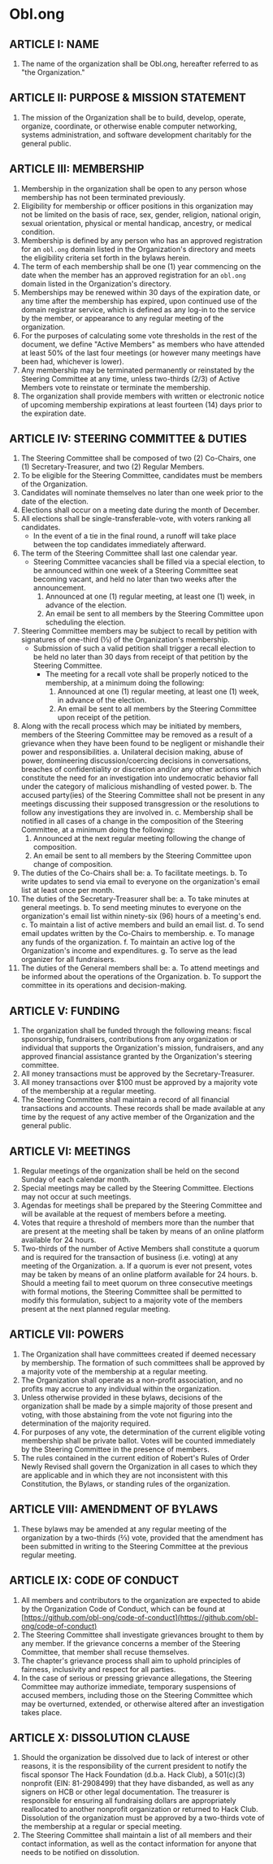 # Obl.ong

## ARTICLE I: NAME

1. The name of the organization shall be Obl.ong, hereafter referred to as "the Organization."

## ARTICLE II: PURPOSE & MISSION STATEMENT

1. The mission of the Organization shall be to build, develop, operate, organize, coordinate, or otherwise enable computer networking, systems administration, and software development charitably for the general public.

## ARTICLE III: MEMBERSHIP

1. Membership in the organization shall be open to any person whose membership has not been terminated previously.
2. Eligibility for membership or officer positions in this organization may not be limited on the basis of race, sex, gender, religion, national origin, sexual orientation, physical or mental handicap, ancestry, or medical condition.
3. Membership is defined by any person who has an approved registration for an `obl.ong` domain listed in the Organization's directory and meets the eligibility criteria set forth in the bylaws herein.
5. The term of each membership shall be one (1) year commencing on the date when the member has an approved registration for an `obl.ong` domain listed in the Organization's directory.
6. Memberships may be renewed within 30 days of the expiration date, or any time after the membership has expired, upon continued use of the domain registrar service, which is defined as any log-in to the service by the member, or appearance to any regular meeting of the organization.
7. For the purposes of calculating some vote thresholds in the rest of the document, we define "Active Members" as members who have attended at least 50% of the last four meetings (or however many meetings have been had, whichever is lower).
8. Any membership may be terminated permanently or reinstated by the Steering Committee at any time, unless two-thirds (2/3) of Active Members vote to reinstate or terminate the membership.
9. The organization shall provide members with written or electronic notice of upcoming membership expirations at least fourteen (14) days prior to the expiration date.

## ARTICLE IV: STEERING COMMITTEE & DUTIES

1. The Steering Committee shall be composed of two (2) Co-Chairs, one (1) Secretary-Treasurer, and two (2) Regular Members.
2. To be eligible for the Steering Committee, candidates must be members of the Organization.
3. Candidates will nominate themselves no later than one week prior to the date of the election.
4. Elections shall occur on a meeting date during the month of December.
5. All elections shall be single-transferable-vote, with voters ranking all candidates.
   - In the event of a tie in the final round, a runoff will take place between the top candidates immediately afterward.
6. The term of the Steering Committee shall last one calendar year.
   - Steering Committee vacancies shall be filled via a special election, to be announced within one week of a Steering Committee seat becoming vacant, and held no later than two weeks after the announcement.
      1. Announced at one (1) regular meeting, at least one (1) week, in advance of the election.
      2. An email be sent to all members by the Steering Committee upon scheduling the election.
7. Steering Committee members may be subject to recall by petition with signatures of one-third (⅓) of the Organization's membership.
   - Submission of such a valid petition shall trigger a recall election to be held no later than 30 days from receipt of that petition by the Steering Committee.
      - The meeting for a recall vote shall be properly noticed to the membership, at a minimum doing the following:
         1. Announced at one (1) regular meeting, at least one (1) week, in advance of the election.
         2. An email be sent to all members by the Steering Committee upon receipt of the petition.
8. Along with the recall process which may be initiated by members, members of the Steering Committee may be removed as a result of a grievance when they have been found to be negligent or mishandle their power and responsibilities.
   a. Unilateral decision making, abuse of power, domineering discussion/coercing decisions in conversations, breaches of confidentiality or discretion and/or any other actions which constitute the need for an investigation into undemocratic behavior fall under the category of malicious mishandling of vested power.
   b. The accused party(ies) of the Steering Committee shall not be present in any meetings discussing their supposed transgression or the resolutions to follow any investigations they are involved in.
   c. Membership shall be notified in all cases of a change in the composition of the Steering Committee, at a minimum doing the following:
      1. Announced at the next regular meeting following the change of composition.
      2. An email be sent to all members by the Steering Committee upon change of composition.
9. The duties of the Co-Chairs shall be:
   a. To facilitate meetings.
   b. To write updates to send via email to everyone on the organization's email list at least once per month.
10. The duties of the Secretary-Treasurer shall be:
   a. To take minutes at general meetings.
   b. To send meeting minutes to everyone on the organization's email list within ninety-six (96) hours of a meeting's end.
   c. To maintain a list of active members and build an email list.
   d. To send email updates written by the Co-Chairs to membership.
   e. To manage any funds of the organization.
   f. To maintain an active log of the Organization's income and expenditures.
   g. To serve as the lead organizer for all fundraisers.
11. The duties of the General members shall be:
   a. To attend meetings and be informed about the operations of the Organization.
   b. To support the committee in its operations and decision-making.

## ARTICLE V: FUNDING

1. The organization shall be funded through the following means: fiscal sponsorship, fundraisers, contributions from any organization or individual that supports the Organization's mission, fundraisers, and any approved financial assistance granted by the Organization's steering committee.
2. All money transactions must be approved by the Secretary-Treasurer.
3. All money transactions over $100 must be approved by a majority vote of the membership at a regular meeting.
4. The Steering Committee shall maintain a record of all financial transactions and accounts. These records shall be made available at any time by the request of any active member of the Organization and the general public.

## ARTICLE VI: MEETINGS

1. Regular meetings of the organization shall be held on the second Sunday of each calendar month.
2. Special meetings may be called by the Steering Committee. Elections may not occur at such meetings.
3. Agendas for meetings shall be prepared by the Steering Committee and will be available at the request of members before a meeting.
4. Votes that require a threshold of members more than the number that are present at the meeting shall be taken by means of an online platform available for 24 hours.
5. Two-thirds of the number of Active Members shall constitute a quorum and is required for the transaction of business (i.e. voting) at any meeting of the Organization.
  a. If a quorum is ever not present, votes may be taken by means of an online platform available for 24 hours.
  b. Should a meeting fail to meet quorum on three consecutive meetings with formal motions, the Steering Committee shall be permitted to modify this formulation, subject to a majority vote of the members present at the next planned regular meeting.

## ARTICLE VII: POWERS

1. The Organization shall have committees created if deemed necessary by membership. The formation of such committees shall be approved by a majority vote of the membership at a regular meeting.
2. The Organization shall operate as a non-profit association, and no profits may accrue to any individual within the organization.
3. Unless otherwise provided in these bylaws, decisions of the
   organization shall be made by a simple majority of those present and voting, with those abstaining from the vote not figuring into the determination of the majority required.
4. For purposes of any vote, the determination of the current eligible voting membership shall be private ballot. Votes will be counted immediately by the Steering Committee in the presence of members.
5. The rules contained in the current edition of Robert's Rules of Order Newly Revised shall govern the Organization in all cases to which they are applicable and in which they are not inconsistent with this Constitution, the Bylaws, or standing rules of the organization.

## ARTICLE VIII: AMENDMENT OF BYLAWS

1. These bylaws may be amended at any regular meeting of the organization by a two-thirds (⅔) vote, provided that the amendment has been submitted in writing to the Steering Committee at the previous regular meeting.

## ARTICLE IX: CODE OF CONDUCT

1. All members and contributors to the organization are expected to abide by the Organization Code of Conduct, which can be found at [https://github.com/obl-ong/code-of-conduct](https://github.com/obl-ong/code-of-conduct)
2. The Steering Committee shall investigate grievances brought to them by any member. If the grievance concerns a member of the Steering Committee, that member shall recuse themselves.
3. The chapter's grievance process shall aim to uphold principles of fairness, inclusivity and respect for all parties.
4. In the case of serious or pressing grievance allegations, the Steering Committee may authorize immediate, temporary suspensions of accused members, including those on the Steering Committee which may be overturned, extended, or otherwise altered after an investigation takes place.

## ARTICLE X: DISSOLUTION CLAUSE

1. Should the organization be dissolved due to lack of interest or other reasons, it is the responsibility of the current president to notify the fiscal sponsor The Hack Foundation (d.b.a. Hack Club), a 501(c)(3) nonprofit (EIN: 81-2908499) that they have disbanded, as well as any signers on HCB or other legal documentation. The treasurer is responsible for ensuring all fundraising dollars are appropriately reallocated to another nonprofit organization or returned to Hack Club. Dissolution of the organization must be approved by a two-thirds vote of the membership at a regular or special meeting.
2. The Steering Committee shall maintain a list of all members and their contact information, as well as the contact information for anyone that needs to be notified on dissolution.
